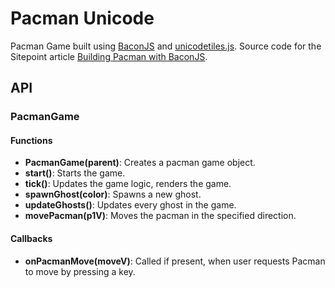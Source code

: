 # Pacman Unicode

Pacman Game built using [BaconJS](http://baconjs.github.io/) and [unicodetiles.js](http://tapiov.net/unicodetiles.js/). Source code for the Sitepoint article [Building Pacman with BaconJS]().

## API

### PacmanGame

#### Functions

* **PacmanGame(parent)**: Creates a pacman game object.
* **start()**: Starts the game.
* **tick()**: Updates the game logic, renders the game.
* **spawnGhost(color)**: Spawns a new ghost.
* **updateGhosts()**: Updates every ghost in the game.
* **movePacman(p1V)**: Moves the pacman in the specified direction.


#### Callbacks

* **onPacmanMove(moveV)**: Called if present, when user requests Pacman to move by pressing a key.
